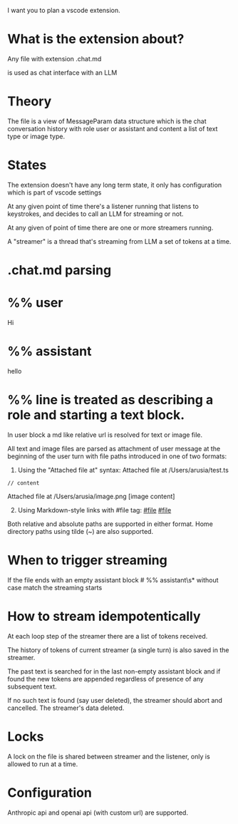 I want you to plan a vscode extension.

# What is the extension about?

Any file with extension .chat.md

is used as chat interface with an LLM

# Theory

The file is a view of MessageParam data structure which is the chat conversation history with role user or assistant and content a list of text type or image type.

# States

The extension doesn't have any long term state, it only has configuration which is part of vscode settings

At any given point of time there's a listener running that listens to keystrokes, and decides to call an LLM for streaming or not.

At any given of point of time there are one or more streamers running.

A "streamer" is a thread that's streaming from LLM a set of tokens at a time.

# .chat.md parsing

# %% user
Hi
# %% assistant
hello

# %% line is treated as describing a role and starting a text block.

In user block a md like relative url is resolved for text or image file.

All text and image files are parsed as attachment of user message at the beginning of the user turn with file paths introduced in one of two formats:

1. Using the "Attached file at" syntax:
Attached file at /Users/arusia/test.ts
```
// content
```
Attached file at /Users/arusia/image.png
[image content]

2. Using Markdown-style links with #file tag:
[#file](test.py)
[#file](/absolute/path/to/image.png)

Both relative and absolute paths are supported in either format. Home directory paths using tilde (~) are also supported.

# When to trigger streaming

If the file ends with an empty assistant block # %% assistant\s* without case match the streaming starts

# How to stream idempotentically

At each loop step of the streamer there are a list of tokens received.

The history of tokens of current streamer (a single turn) is also saved in the streamer.

The past text is searched for in the last non-empty assistant block and if found the new tokens are appended regardless of presence of any subsequent text.

If no such text is found (say user deleted), the streamer should abort and cancelled. The streamer's data deleted.

# Locks

A lock on the file is shared between streamer and the listener, only is allowed to run at a time.

# Configuration

Anthropic api and openai api (with custom url) are supported.
